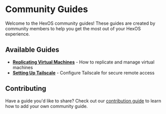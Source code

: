 # Community Guides

Welcome to the HexOS community guides! These guides are created by community members to help you get the most out of your HexOS experience.

## Available Guides

- [**Replicating Virtual Machines**](./ReplicatingVirtualMachines) - How to replicate and manage virtual machines
- [**Setting Up Tailscale**](./SettingUpTailscale) - Configure Tailscale for secure remote access

## Contributing

Have a guide you'd like to share? Check out our [contribution guide](/community/how-to-contribute) to learn how to add your own community guide.